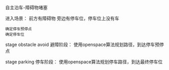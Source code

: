 自主泊车-障碍物堵塞

进入场景：
    前方有障碍物
    旁边有停车位，停车位上没有车
    
    确定停车预停点
    确定停车位

stage obstacle avoid 避障阶段：
    使用openspace算法规划路径，到达停车预停点


stage parking 停车阶段：
    使用openspace算法规划停车路径，到达最终停车位
